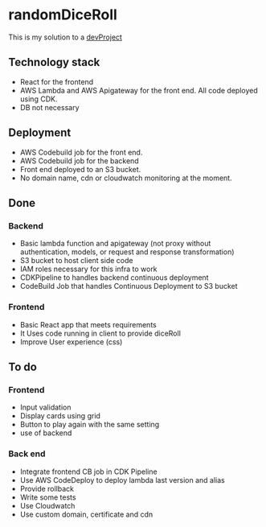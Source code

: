 # randomDiceRoll

This is my solution to a [devProject](https://www.codementor.io/projects/web/random-number-generator-web-app-bz042v8kll)

## Technology stack

- React for the frontend
- AWS Lambda and AWS Apigateway for the front end. All code deployed using CDK.
- DB not necessary

## Deployment

- AWS Codebuild job for the front end.
- AWS Codebuild job for the backend
- Front end deployed to an S3 bucket. 
- No domain name, cdn or cloudwatch monitoring at the moment.

## Done

### Backend

- Basic lambda function and apigateway (not proxy without authentication, models, or request and response transformation)
- S3 bucket to host client side code
- IAM roles necessary for this infra to work
- CDKPipeline to handles backend continuous deployment
- CodeBuild Job that handles Continuous Deployment to S3 bucket


### Frontend

- Basic React app that meets requirements
- It Uses code running in client to provide diceRoll
- Improve User experience (css)


## To do

### Frontend

- Input validation
- Display cards using grid
- Button to play again with the same setting
- use of backend

### Back end

- Integrate frontend CB job in CDK Pipeline
- Use AWS CodeDeploy to deploy lambda last version and alias
- Provide rollback
- Write some tests
- Use Cloudwatch
- Use custom domain, certificate and cdn